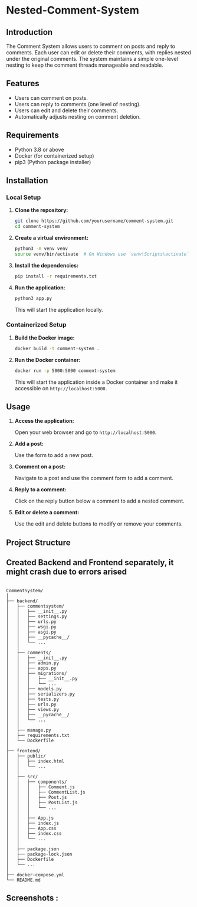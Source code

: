 # Nested-Comment-System



## Introduction

The Comment System allows users to comment on posts and reply to comments. Each user can edit or delete their comments, with replies nested under the original comments. The system maintains a simple one-level nesting to keep the comment threads manageable and readable.

## Features

- Users can comment on posts.
- Users can reply to comments (one level of nesting).
- Users can edit and delete their comments.
- Automatically adjusts nesting on comment deletion.

## Requirements

- Python 3.8 or above
- Docker (for containerized setup)
- pip3 (Python package installer)

## Installation

### Local Setup

1. **Clone the repository:**

    ```bash
    git clone https://github.com/yourusername/comment-system.git
    cd comment-system
    ```

2. **Create a virtual environment:**

    ```bash
    python3 -m venv venv
    source venv/bin/activate  # On Windows use `venv\Scripts\activate`
    ```

3. **Install the dependencies:**

    ```bash
    pip install -r requirements.txt
    ```

4. **Run the application:**

    ```bash
    python3 app.py
    ```

    This will start the application locally.

### Containerized Setup

1. **Build the Docker image:**

    ```bash
    docker build -t comment-system .
    ```

2. **Run the Docker container:**

    ```bash
    docker run -p 5000:5000 comment-system
    ```

    This will start the application inside a Docker container and make it accessible on `http://localhost:5000`.

## Usage

1. **Access the application:**

    Open your web browser and go to `http://localhost:5000`.

2. **Add a post:**

    Use the form to add a new post.

3. **Comment on a post:**

    Navigate to a post and use the comment form to add a comment.

4. **Reply to a comment:**

    Click on the reply button below a comment to add a nested comment.

5. **Edit or delete a comment:**

    Use the edit and delete buttons to modify or remove your comments.

## Project Structure

## Created Backend and Frontend separately, it might crash due to errors arised 

```plaintext

CommentSystem/
│
├── backend/
│   ├── commentsystem/
│   │   ├── __init__.py
│   │   ├── settings.py
│   │   ├── urls.py
│   │   ├── wsgi.py
│   │   ├── asgi.py
│   │   ├── __pycache__/
│   │   └── ...
│   │
│   ├── comments/
│   │   ├── __init__.py
│   │   ├── admin.py
│   │   ├── apps.py
│   │   ├── migrations/
│   │   │   ├── __init__.py
│   │   │   └── ...
│   │   ├── models.py
│   │   ├── serializers.py
│   │   ├── tests.py
│   │   ├── urls.py
│   │   ├── views.py
│   │   ├── __pycache__/
│   │   └── ...
│   │
│   ├── manage.py
│   ├── requirements.txt
│   └── Dockerfile
│
├── frontend/
│   ├── public/
│   │   ├── index.html
│   │   └── ...
│   │
│   ├── src/
│   │   ├── components/
│   │   │   ├── Comment.js
│   │   │   ├── CommentList.js
│   │   │   ├── Post.js
│   │   │   ├── PostList.js
│   │   │   └── ...
│   │   │
│   │   ├── App.js
│   │   ├── index.js
│   │   ├── App.css
│   │   ├── index.css
│   │   └── ...
│   │
│   ├── package.json
│   ├── package-lock.json
│   ├── Dockerfile
│   └── ...
│
├── docker-compose.yml
└── README.md
```
## Screenshots : 



